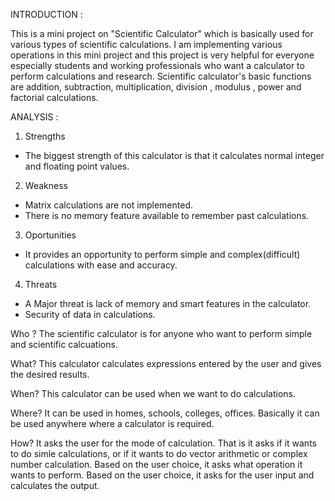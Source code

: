
INTRODUCTION :

This is a mini project on "Scientific Calculator" which is basically used for various types of scientific calculations.
I am implementing various operations in this mini project and this project  is very helpful for everyone especially 
students and working professionals who want a calculator to perform calculations and research.
Scientific calculator's basic functions are addition, subtraction, multiplication, division , modulus , power and factorial calculations.


ANALYSIS :
1. Strengths
* The biggest strength of this calculator is that it calculates normal integer and floating point values.
2. Weakness
* Matrix calculations are not implemented.
* There is no memory feature available to remember past calculations.
3. Oportunities
* It provides an opportunity to perform simple and complex(difficult) calculations with ease and accuracy.
4. Threats
* A Major threat is lack of memory and smart features in the calculator.
* Security of data in calculations.



Who ?
The scientific calculator is for anyone who want to perform simple and scientific calcuations.

What?
This calculator calculates expressions entered by the user and gives the desired results.

When?
This calculator can be used when we want to do calculations.

Where?
It can be used in homes, schools, colleges, offices. Basically it can be used anywhere where a calculator is required.

How?
It asks the user for the mode of calculation. That is it asks if it wants to do simle calculations, or if it wants to do vector arithmetic or complex number calculation. Based on the user choice, it asks what operation it wants to perform. Based on the user choice, it asks for the user input and calculates the output.
